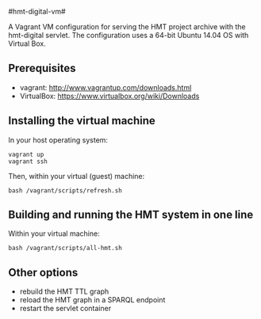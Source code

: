 #hmt-digital-vm#


A Vagrant VM configuration for serving the HMT project archive with the hmt-digital servlet.  The configuration uses a 64-bit Ubuntu 14.04 OS with Virtual Box. 

## Prerequisites

- vagrant: <http://www.vagrantup.com/downloads.html>
- VirtualBox: <https://www.virtualbox.org/wiki/Downloads>


## Installing the virtual machine

In your host operating system:

    vagrant up
    vagrant ssh
    
Then, within your virtual (guest) machine:

    
    bash /vagrant/scripts/refresh.sh
    
    
## Building and running the HMT system in one line

Within your virtual machine:

    bash /vagrant/scripts/all-hmt.sh

## Other options

- rebuild the HMT TTL graph
- reload the HMT graph in a SPARQL endpoint
- restart the servlet container

    
